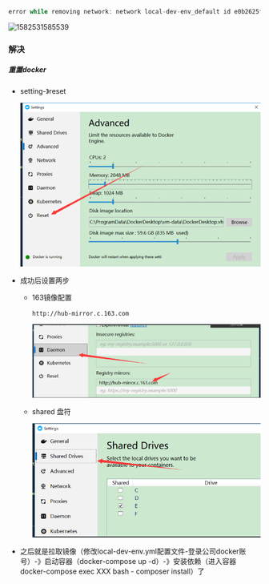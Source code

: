 ```javascript
error while removing network: network local-dev-env_default id e0b2625faadb121d9bf6b57bf9eb6b5c56eeccc3b053f9466c36ab44e5d1c97f has active endpoints
```

![1582531585539](docker.assets/1582531585539.png)

### 解决

##### 重置docker

- setting-》reset

  ![1583805051743](docker.assets/1583805051743.png)

- 成功后设置两步

  - 163镜像配置

    ```
    http://hub-mirror.c.163.com
    ```

    ![1583805064153](docker.assets/1583805064153.png)

  - shared 盘符

    ![1583805074353](docker.assets/1583805074353.png)

- 之后就是拉取镜像（修改local-dev-env.yml配置文件-登录公司docker账号）-》启动容器（docker-compose up -d）-》安装依赖（进入容器docker-compose exec XXX bash  - composer install）了

